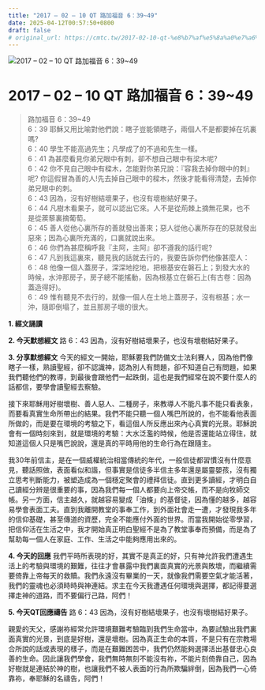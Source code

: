 ```yaml
---
title: "2017 – 02 – 10 QT 路加福音 6：39~49"
date: 2025-04-12T00:57:50+0800
draft: false
# original_url: https://cmtc.tw/2017-02-10-qt-%e8%b7%af%e5%8a%a0%e7%a6%8f%e9%9f%b3-6%ef%bc%9a3949
---
```


![2017 – 02 – 10 QT 路加福音 6：39\~49](/images/qt.jpg   "2017 – 02 – 10 QT 路加福音 6：39\~49")

# 2017 – 02 – 10 QT 路加福音 6：39\~49

> 路加福音 6：39\~49  
> 6：39 耶穌又用比喻對他們說：瞎子豈能領瞎子，兩個人不是都要掉在坑裏嗎?  
> 6：40 學生不能高過先生；凡學成了的不過和先生一樣。  
> 6：41 為甚麼看見你弟兄眼中有刺，卻不想自己眼中有梁木呢?  
> 6：42 你不見自己眼中有樑木，怎能對你弟兄說：『容我去掉你眼中的刺』呢? 你這假冒為善的人!先去掉自己眼中的樑木，然後才能看得清楚，去掉你弟兄眼中的刺。  
> 6：43 因為，沒有好樹結壞果子，也沒有壞樹結好果子。  
> 6：44 凡樹木看果子，就可以認出它來。人不是從荊棘上摘無花果，也不是從蒺藜裏摘葡萄。  
> 6：45 善人從他心裏所存的善就發出善來；惡人從他心裏所存在的惡就發出惡來；因為心裏所充滿的，口裏就說出來。  
> 6：46 你們為甚麼稱呼我『主阿，主阿』卻不遵我的話行呢?  
> 6：47 凡到我這裏來，聽見我的話就去行的，我要告訴你們他像甚麼人：  
> 6：48 他像一個人蓋房子，深深地挖地，把根基安在磐石上；到發大水的時候，水沖那房子，房子總不能搖動，因為根基立在磐石上(有古卷：因為蓋造得好)。  
> 6：49 惟有聽見不去行的，就像一個人在土地上蓋房子，沒有根基；水一沖，隨即倒塌了，並且那房子壞的很大。

**1.  經文誦讀**

**2.  今天默想經文**
路 6：43 因為，沒有好樹結壞果子，也沒有壞樹結好果子。

**3. 分享默想經文**
今天的經文一開始，耶穌要我們防備文士法利賽人，因為他們像瞎子一樣，熟讀聖經，卻不認識神，認為別人有問題，卻不知道自己有問題，如果我們聽他們的教導，到最後會跟他們一起跌倒，這也是我們經常在說不要什麼人的話都信，要學會讀聖經去察驗。

接下來耶穌用好樹壞樹、善人惡人、二種房子，來教導人不能凡事不能只看表象，而要看真實生命所帶出的結果。我們不能只聽一個人嘴巴所說的，也不能看他表面所做的，而是要在環境的考驗之下，看這個人所反應出來內心真實的光景。耶穌說會有一個時刻來到，就是環境的考驗：大水泛濫的時候，他是否還能站立得住，就知道這個人只是嘴巴說說，還是真的平時用他的生命行為在跟隨主。

我30年前信主，是在一個威權統治相當傳統的年代，一般信徒都習慣沒有什麼意見，聽話照做，表面看似和諧，但事實是信徒多半信主多年還是屬靈嬰孩，沒有獨立思考判斷能力，被塑造成為一個穩定聚會的禮拜信徒。直到更多讀經，才明白自己讀經分辨是很重要的事，因為我們每一個人都要向上帝交帳，而不是向牧師交帳。另一方面，信主越久，就越容易變成「油條」的基督徒，因為懂的越多，越容易學會表面工夫。直到我離開教堂的事奉工作，到外面社會走一遭，才發現我多年的信仰基礎，甚至傳道的資歷，完全不能應付外面的世界。而當我開始從零學習，把信仰活在生活之中，我才開始真正明白聖經不是為了教堂事奉而預備，而是為了幫助每一個人在家庭、工作、生活之中能夠應用出來的。

**4. 今天的回應**
我們平時所表現的好，其實不是真正的好，只有神允許我們遭遇生活上的考驗與環境的艱難，往往才會暴露中我們裏面真實的光景與敗壞，而繼續需要倚靠上帝每天的救贖。我們永遠沒有畢業的一天，就像我們需要空氣才能活著，我們的靈魂也必須時時與神連結。求主在今天我遭遇任何環境與選擇，都記得要選擇走神的道路，而不要偏行己路，阿們！

**5. 今天QT回應禱告**
路 6：43 因為，沒有好樹結壞果子，也沒有壞樹結好果子。

親愛的天父，感謝祢經常允許環境艱難考驗臨到我們生命當中，為要試驗出我們裏面真實的光景，到底是好樹，還是壞樹。因為真正生命的本質，不是只有在宗教場合所說的話或表現的樣子，而是在艱難困苦中，我們仍然能夠選擇活出基督忠心良善的生命。因此讓我們學會，我們無時無刻不能沒有祢，不能片刻倚靠自己，因為好樹就是連結於神的樹，也讓我們不被人表面的行為所欺騙絆倒，因為我們一心倚靠祢，奉耶穌的名禱告，阿們！
